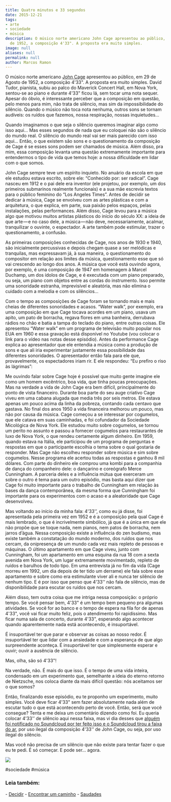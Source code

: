 ```yaml
---
title: Quatro minutos e 33 segundos
date: 2015-12-21
tags:
- arte
- sociedade
- música
description: O músico norte americano John Cage apresentou ao público, em 29 de Agosto
  de 1952, a composição 4'33". A proposta era muito simples.
image: null
aliases: null
permalink: null
author: Marcos Ramon
---
```

O músico norte americano [John Cage](https://en.wikipedia.org/wiki/John_Cage) apresentou ao público, em 29 de Agosto de 1952, a composição 4'33". A proposta era muito simples. David Tudor, pianista, subiu ao palco do Maverick Concert Hall, em Nova York, sentou-se ao piano e durante 4'33" ficou lá, sem tocar uma nota sequer. Apesar do óbvio, é interessante perceber que a composição em questão, pelo menos para mim, não trata de silêncio, mas sim da impossibilidade do silêncio. Quando o músico não toca nota nenhuma, outros sons se tornam audíveis: os ruídos que fazemos, nossa respiração, nossas inquietudes…

Quando imaginamos o que seja o silêncio queremos imaginar algo como isso aqui… Mas esses segundos de nada que eu coloquei não são o silêncio do mundo real. O silêncio do mundo real vai ser mais parecido com isso aqui… Então, o que existem são sons e o questionamento da composição de Cage é se esses sons podem ser chamados de música. Além disso, pra mim, essa composição levanta uma questão extremamente importante para entendermos o tipo de vida que temos hoje: a nossa dificuldade em lidar com o que somos.

John Cage sempre teve um espírito inquieto. No anuário da escola em que ele estudou estava escrito, sobre ele: “Conhecido por: ser radical”. Cage nasceu em 1912 e o pai dele era inventor (ele projetou, por exemplo, um dos primeiros submarinos realmente funcionais) e a sua mãe escrevia textos para o público feminino do “Los Angeles Times”. Antes de decidir se dedicar à música, Cage se envolveu com as artes plásticas e com a arquitetura, o que explica, em parte, sua paixão pelos espaços, pelas instalações, pelas performances. Além disso, Cage levou para a música algo que motivou muitos artistas plásticos do início do século XX: a ideia de que arte — e no caso dele, a música — não deve, necessariamente, acalmar, tranquilizar o ouvinte, o espectador. A arte também pode estimular, trazer o questionamento, a confusão.

As primeiras composições conhecidas de Cage, nos anos de 1930 e 1940, são inicialmente percussivas e depois chegam quase a ser melódicas e tranquilas, mas expressavam já, à sua maneira, o questionamento do compositor em relação aos limites da música, questionamento esse que só vai crescendo ao longo dos anos. A música que você está ouvindo agora, por exemplo, é uma composição de 1947 em homenagem à Marcel Duchamp, um dos ídolos de Cage, e é executada com um piano preparado, ou seja, um piano com objetos entre as cordas do instrumento. Isso permite uma sonoridade estranha, imprevisível e aleatória, mas não elimina o cuidado com a melodia e com os silêncios…

Com o tempo as composições de Cage foram se tornando mais e mais cheias de diferentes sonoridades e acasos. “Water walk”, por exemplo, era uma composição em que Cage tocava acordes em um piano, usava um apito, um pato de borracha, regava flores em uma banheira, derrubava rádios no chão e batia a tampa do teclado do piano, entre outras coisas. Ele apresentou “Water walk” em um programa de televisão muito popular nos EUA em 1960 e essa gravação está disponível no Youtube (vou colocar o link para o vídeo nas notas desse episódio). Antes da performance Cage explica ao apresentador que ele entendia a música como a produção de sons e que ali iria experimentar justamente essa possibilidade das diferentes sonoridades. O apresentador então fala para ele que, provavelmente, os espectadores iriam rir. E ele respondeu: “Eu prefiro o riso às lágrimas”:

Me ouvindo falar sobre Cage hoje é possível que muito gente imagine ele como um homem excêntrico, boa vida, que tinha poucas preocupações. Mas na verdade a vida de John Cage era bem difícil, principalmente do ponto de vista financeiro. Durante boa parte do seu auge criativo Cage viveu em uma cabana alugada que media três por seis metros. Ele estava apenas um pouco acima da linha da pobreza, contando cada centavo que gastava. No final dos anos 1950 a vida financeira melhorou um pouco, mas não por causa da música. Cage começou a se interessar por cogumelos, que ele catava em suas caminhadas, e foi cofundador da Sociedade Micológica de Nova York. Ele estudou muito sobre cogumelos, se tornou um perito no assunto e passou a fornecer cogumelos para restaurantes de luxo de Nova York, o que rendeu certamente algum dinheiro. Em 1959, quando estava na Itália, ele participou de um programa de perguntas e respostas em que o participante escolhia o tema sobre o qual gostaria de responder. Mas Cage não escolheu responder sobre música e sim sobre cogumelos. Nesse programa ele acertou todas as respostas e ganhou 8 mil dólares. Com parte do dinheiro ele comprou uma kombi para a companhia de dança do companheiro dele: o dançarino e coreógrafo Merce Cunningham. A parceria deles e a influência mútua que exerceram um sobre o outro é tema para um outro episódio, mas basta aqui dizer que Cage foi muito importante para o trabalho de Cunningham em relação às bases da dança contemporânea, da mesma forma que Cunningham foi importante para os experimentos com o acaso e a aleatoridade que Cage desenvolveu.

Mas voltando ao início da minha fala: 4'33'’, como eu já disse, foi apresentada pela primeira vez em 1952 e é a composição pela qual Cage é mais lembrado, o que é incrivelmente simbólico, já que é a única em que ele não propõe que se toque nada, nem pianos, nem patos de borracha, nem jarros d’água. Nessa composição existe a influência do zen budismo, mas existe também a constatação do mundo moderno, dos ruídos que nos cercam, da onipresença de um mundo cada vez mais repleto de pessoas e máquinas. O último apartamento em que Cage viveu, junto com Cunningham, foi um apartamento em uma esquina da rua 18 com a sexta avenida em Nova York, um lugar extremamente movimentado, repleto de ruídos e barulhos de todo tipo. Em uma entrevista já no fim da vida (Cage morreu em 1992, um dia depois de ter tido um derrame) ele fala sobre esse apartamento e sobre como era estimulante viver ali e nunca ter silêncio de nenhum tipo. E é por isso que penso que 4'33'’ não fala de silêncio, mas de disponibilidade para escutar os ruídos que nos cercam.

Além disso, tem outra coisa que me intriga nessa composição: o próprio tempo. Se você pensar bem, 4'33" é um tempo bem pequeno pra algumas atividades. Se você for ao banco e o tempo de espera na fila for de apenas 4'33", você vai ficar muito feliz, pois o atendimento foi rapidíssimo. Mas ficar numa sala de concerto, durante 4'33", esperando algo acontecer quando aparentemente nada está acontecendo, é insuportável.

É insuportável ter que parar e observar as coisas ao nosso redor. É insuportável ter que lidar com a ansiedade e com a esperança de que algo surpreendente aconteça. É insuportável ter que simplesmente esperar e ouvir; ouvir a ausência de silêncio.

Mas, olha, são só 4'33"!

Na verdade, não. É mais do que isso. É o tempo de uma vida inteira, condensado em um experimento que, semelhante a ideia do eterno retorno de Nietzsche, nos coloca diante da mais difícil questão: nós aceitamos ser o que somos?

Então, finalizando esse episódio, eu te proponho um experimento, muito simples. Você deve ficar 4'33" sem fazer absolutamente nada além de escutar tudo o que está acontecendo perto de você. Então, será que você consegue? Tenta e me deixa um comentário dizendo como foi. Eu queria colocar 4'33'’ de silêncio aqui nessa faixa, mas vi dia desses que [alguém foi notificado no Soundcloud por ter feito isso e o Soundcloud tirou a faixa do ar](http://nymag.com/following/2015/12/soundcloud-takes-down-john-cage-433-remix.html#), por uso ilegal da composição 4'33'’ de John Cage, ou seja, por uso ilegal do silêncio.

Mas você não precisa de um silêncio que não existe para tentar fazer o que eu te pedi. É só começar. E pode ser… agora.

<img src="/assets/img/4'33'’-medium.jpeg">


#sociedade #música

<h3>Leia também:</h3>
- <a href="/decidir">Decidir</a>
- <a href="/encontrar-um-caminho">Encontrar um caminho</a>
- <a href="/saudades">Saudades</a>

